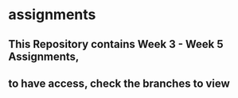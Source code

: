 # assignments

## This Repository contains Week 3 - Week 5 Assignments,
## to have access, check the branches to view
